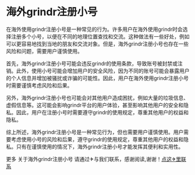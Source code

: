# 海外grindr注册小号

在海外使用grindr注册小号是一种常见的行为。许多用户在海外使用grindr时会选择注册多个小号，以便在不同的地理位置查找和交流。这种做法有一些好处，例如可以更容易地找到当地的朋友和交流对象。但是，海外grindr注册小号也存在一些风险和问题，需要用户谨慎使用。

首先，海外grindr注册小号可能会违反grindr的使用条款，导致账号被封禁或注销。此外，使用小号可能会增加用户的安全风险，因为不同的账号可能会暴露用户的个人信息并增加被骚扰或诈骗的可能性。因此，用户在海外使用grindr注册小号时需要谨慎考虑风险和后果。

另外，海外grindr注册小号也可能会对其他用户造成困扰，例如大量的垃圾信息、虚假信息等。这可能会影响grindr平台的用户体验，甚至影响其他用户的安全和隐私。因此，用户在注册小号时需要遵守grindr的使用规定，尊重其他用户的权益和隐私。

综上所述，海外grindr注册小号是一种常见行为，但也需要用户谨慎使用。用户需要考虑使用小号的风险和后果，遵守grindr的使用规定，尊重其他用户的权益和隐私。只有在谨慎使用的情况下，海外grindr注册小号才能发挥其便利和实用性。

更多 关于海外grindr注册小号 请通过✈与我们联系，感谢阅读,谢谢！[点这✈里联系](https://lm.k02.cc)